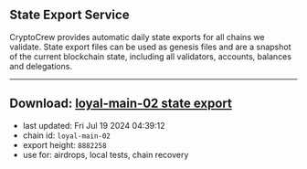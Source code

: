 ## State Export Service
CryptoCrew provides automatic daily state exports for all chains we validate. State export files can be used as genesis files and are a snapshot of the current blockchain state, including all validators, accounts, balances and delegations.

---
**Download: [loyal-main-02 state export](https://dl-eu2.ccvalidators.com/SERVICE/loyal/loyal-main-02_export_8882258.json)**
---

- last updated: Fri Jul 19 2024 04:39:12
- chain id: `loyal-main-02`
- export height: `8882258`
- use for: airdrops, local tests, chain recovery
